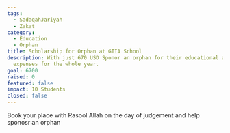 ```yaml
---
tags:
  - SadaqahJariyah
  - Zakat
category:
  - Education
  - Orphan
title: Scholarship for Orphan at GIIA School
description: With just 670 USD Sponor an orphan for their educational and living
  expenses for the whole year.
goal: 6700
raised: 0
featured: false
impact: 10 Students
closed: false
---
```

Book your place with Rasool Allah on the day of judgement and help sponosr an orphan